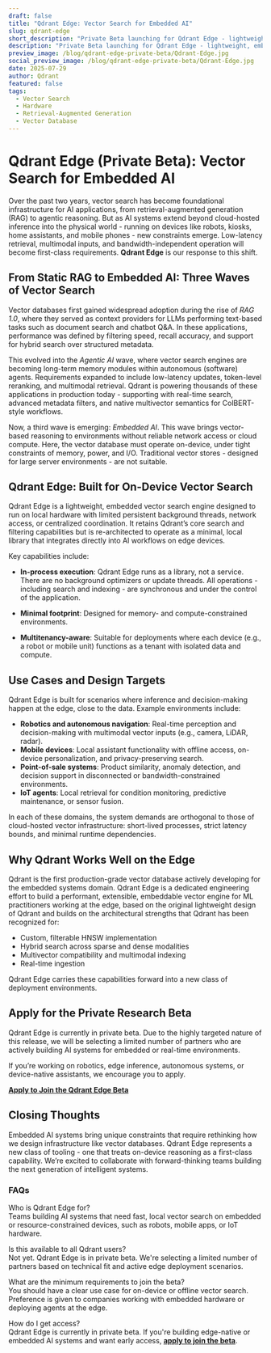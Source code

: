 ```yaml
---
draft: false
title: "Qdrant Edge: Vector Search for Embedded AI"
slug: qdrant-edge
short_description: "Private Beta launching for Qdrant Edge - lightweight, embedded vector search engine designed to run on local hardware with limited persistent background threads, network access, or centralized coordination."
description: "Private Beta launching for Qdrant Edge - lightweight, embedded vector search engine designed to run on local hardware with limited persistent background threads, network access, or centralized coordination."
preview_image: /blog/qdrant-edge-private-beta/Qdrant-Edge.jpg
social_preview_image: /blog/qdrant-edge-private-beta/Qdrant-Edge.jpg
date: 2025-07-29
author: Qdrant
featured: false
tags:
  - Vector Search
  - Hardware
  - Retrieval-Augmented Generation
  - Vector Database
---
```


# Qdrant Edge (Private Beta): Vector Search for Embedded AI

Over the past two years, vector search has become foundational infrastructure for AI applications, from retrieval-augmented generation (RAG) to agentic reasoning. But as AI systems extend beyond cloud-hosted inference into the physical world \- running on devices like robots, kiosks, home assistants, and mobile phones \- new constraints emerge. Low-latency retrieval, multimodal inputs, and bandwidth-independent operation will become first-class requirements. **Qdrant Edge** is our response to this shift.

## From Static RAG to Embedded AI: Three Waves of Vector Search

Vector databases first gained widespread adoption during the rise of *RAG 1.0*, where they served as context providers for LLMs performing text-based tasks such as document search and chatbot Q\&A. In these applications, performance was defined by filtering speed, recall accuracy, and support for hybrid search over structured metadata.

This evolved into the *Agentic AI* wave, where vector search engines are becoming long-term memory modules within autonomous (software) agents. Requirements expanded to include low-latency updates, token-level reranking, and multimodal retrieval. Qdrant is powering thousands of these applications in production today \- supporting with real-time search, advanced metadata filters, and native multivector semantics for ColBERT-style workflows.

Now, a third wave is emerging: *Embedded AI*. This wave brings vector-based reasoning to environments without reliable network access or cloud compute. Here, the vector database must operate on-device, under tight constraints of memory, power, and I/O. Traditional vector stores \- designed for large server environments \- are not suitable.

## Qdrant Edge: Built for On-Device Vector Search

Qdrant Edge is a lightweight, embedded vector search engine designed to run on local hardware with limited persistent background threads, network access, or centralized coordination. It retains Qdrant’s core search and filtering capabilities but is re-architected to operate as a minimal, local library that integrates directly into AI workflows on edge devices.

Key capabilities include:

* **In-process execution**: Qdrant Edge runs as a library, not a service. There are no background optimizers or update threads. All operations \- including search and indexing \- are synchronous and under the control of the application.

* **Minimal footprint**: Designed for memory- and compute-constrained environments.

* **Multitenancy-aware**: Suitable for deployments where each device (e.g., a robot or mobile unit) functions as a tenant with isolated data and compute.

## Use Cases and Design Targets

Qdrant Edge is built for scenarios where inference and decision-making happen at the edge, close to the data. Example environments include:

* **Robotics and autonomous navigation**: Real-time perception and decision-making with multimodal vector inputs (e.g., camera, LiDAR, radar).  
* **Mobile devices**: Local assistant functionality with offline access, on-device personalization, and privacy-preserving search.  
* **Point-of-sale systems**: Product similarity, anomaly detection, and decision support in disconnected or bandwidth-constrained environments.  
* **IoT agents**: Local retrieval for condition monitoring, predictive maintenance, or sensor fusion.

In each of these domains, the system demands are orthogonal to those of cloud-hosted vector infrastructure: short-lived processes, strict latency bounds, and minimal runtime dependencies.

## Why Qdrant Works Well on the Edge

Qdrant is the first production-grade vector database actively developing for the embedded systems domain. Qdrant Edge is a dedicated engineering effort to build a performant, extensible, embeddable vector engine for ML practitioners working at the edge, based on the original lightweight design of Qdrant and builds on the architectural strengths that Qdrant has been recognized for:

* Custom, filterable HNSW implementation  
* Hybrid search across sparse and dense modalities  
* Multivector compatibility and multimodal indexing  
* Real-time ingestion 

Qdrant Edge carries these capabilities forward into a new class of deployment environments.

## Apply for the Private Research Beta

Qdrant Edge is currently in private beta. Due to the highly targeted nature of this release, we will be selecting a limited number of partners who are actively building AI systems for embedded or real-time environments.

If you’re working on robotics, edge inference, autonomous systems, or device-native assistants, we encourage you to apply.

[**Apply to Join the Qdrant Edge Beta**](https://qdrant.tech/edge)

## Closing Thoughts

Embedded AI systems bring unique constraints that require rethinking how we design infrastructure like vector databases. Qdrant Edge represents a new class of tooling \- one that treats on-device reasoning as a first-class capability. We’re excited to collaborate with forward-thinking teams building the next generation of intelligent systems.


### FAQs

Who is Qdrant Edge for?  
Teams building AI systems that need fast, local vector search on embedded or resource-constrained devices, such as robots, mobile apps, or IoT hardware.

Is this available to all Qdrant users?  
Not yet. Qdrant Edge is in private beta. We're selecting a limited number of partners based on technical fit and active edge deployment scenarios.

What are the minimum requirements to join the beta?  
You should have a clear use case for on-device or offline vector search. Preference is given to companies working with embedded hardware or deploying agents at the edge.

How do I get access?  
Qdrant Edge is currently in private beta. If you're building edge-native or embedded AI systems and want early access, [**apply to join the beta**](https://qdrant.tech/edge).  
